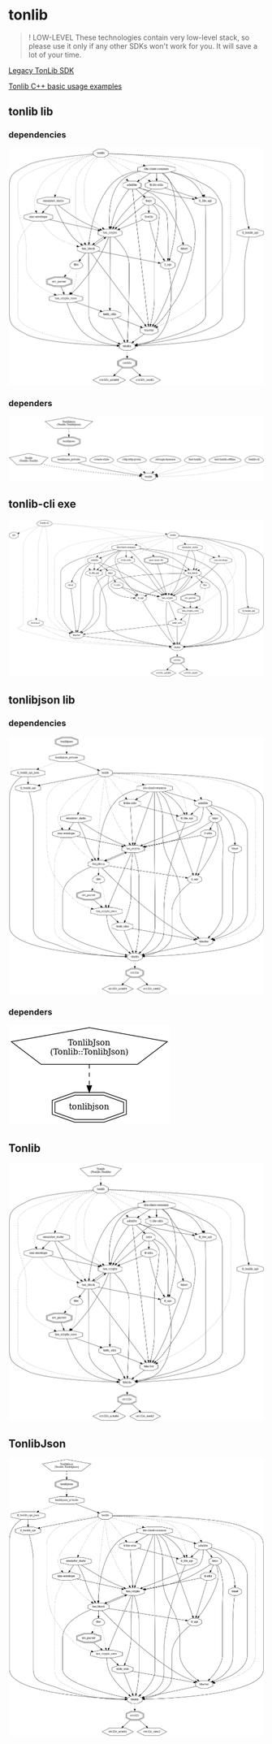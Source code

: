 # tonlib

> ! LOW-LEVEL
These technologies contain very low-level stack, so please use it only if any other SDKs won't work for you. It will save a lot of your time.

[Legacy TonLib SDK](https://docs.ton.org/develop/dapps/apis/sdk#legacy-tonlib-sdk)



[Tonlib C++ basic usage examples](https://github.com/ton-blockchain/ton/tree/master/example/cpp)

## tonlib lib

### dependencies

![void](../dev/png/ton.tonlib.png)

### dependers

![void](../dev/png/ton.tonlib.dependers.png)

## tonlib-cli exe

![void](../dev/png/ton.tonlib-cli.png)

## tonlibjson lib

### dependencies

![void](../dev/png/ton.tonlibjson.png)

### dependers

![void](../dev/png/ton.tonlibjson.dependers.png)

## Tonlib 

![void](../dev/png/ton.Tonlib.png)

## TonlibJson

![void](../dev/png/ton.TonlibJson.png)
